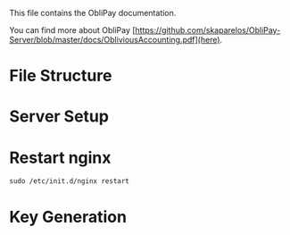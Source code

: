 This file contains the ObliPay documentation.

You can find more about ObliPay [https://github.com/skaparelos/ObliPay-Server/blob/master/docs/ObliviousAccounting.pdf](here).


# File Structure

# Server Setup

# Restart nginx
```
sudo /etc/init.d/nginx restart
```


# Key Generation
